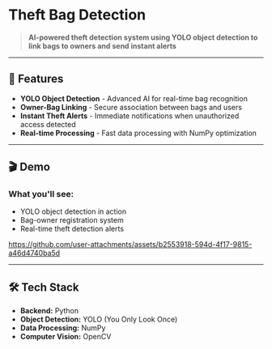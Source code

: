 # Theft Bag Detection

> **AI-powered theft detection system using YOLO object detection to link bags to owners and send instant alerts**

---

## 🚀 Features

- **YOLO Object Detection** - Advanced AI for real-time bag recognition
- **Owner-Bag Linking** - Secure association between bags and users
- **Instant Theft Alerts** - Immediate notifications when unauthorized access detected
- **Real-time Processing** - Fast data processing with NumPy optimization

---

## 🎬 Demo

### What you'll see:

- YOLO object detection in action
- Bag-owner registration system
- Real-time theft detection alerts


https://github.com/user-attachments/assets/b2553918-594d-4f17-9815-a46d4740ba5d


---

## 🛠 Tech Stack

- **Backend:** Python
- **Object Detection:** YOLO (You Only Look Once)
- **Data Processing:** NumPy
- **Computer Vision:** OpenCV

